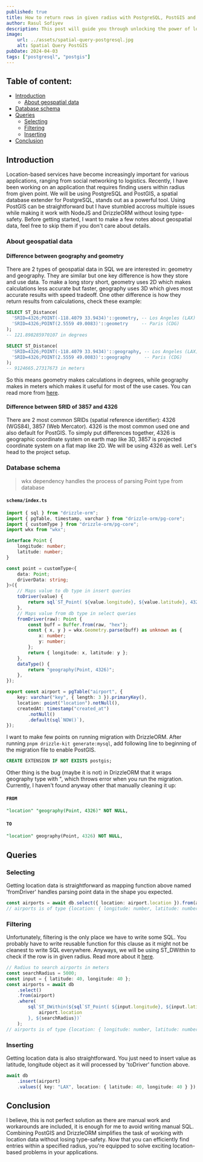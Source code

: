 ```yaml
---
published: true
title: How to return rows in given radius with PostgreSQL, PostGIS and DrizzleORM
author: Rasul Sofiyev
description: This post will guide you through unlocking the power of location-based search. Learn how to efficiently find entries within a specified radius using ST_DWithin from PostGIS and DrizzleORM in fully type-safe way.
image:
    url: ../assets/spatial-query-postgresql.jpg
    alt: Spatial Query PostGIS
pubDate: 2024-04-03
tags: ["postgresql", "postgis"]
---
```


## Table of content:

-   [Introduction](#introduction)
    -   [About geospatial data](#about-geospatial-data)
-   [Database schema](#database-schema)
-   [Queries](#queries)
    -   [Selecting](#selecting)
    -   [Filtering](#filtering)
    -   [Inserting](#inserting)
-   [Conclusion](#conclusion)

## Introduction

Location-based services have become increasingly important for various applications, ranging from social networking to logistics. Recently, I have been working on an application that requires finding users within radius from given point. We will be using PostgreSQL and PostGIS, a spatial database extender for PostgreSQL, stands out as a powerful tool. Using PostGIS can be straightforward but I have stumbled accross multiple issues while making it work with NodeJS and DrizzleORM without losing type-safety. Before getting started, I want to make a few notes about geospatial data, feel free to skip them if you don't care about details.

### About geospatial data

#### Difference between geography and geometry

There are 2 types of geospatial data in SQL we are interested in: geometry and geography. They are similar but one key difference is how they store and use data. To make a long story short, geometry uses 2D which makes calculations less accurate but faster, geography uses 3D which gives most accurate results with speed tradeoff. One other difference is how they return results from calculations, check these example:

```sql
SELECT ST_Distance(
  'SRID=4326;POINT(-118.4079 33.9434)'::geometry, -- Los Angeles (LAX)
  'SRID=4326;POINT(2.5559 49.0083)'::geometry     -- Paris (CDG)
);
-- 121.898285970107 in degrees
```

```sql
SELECT ST_Distance(
  'SRID=4326;POINT(-118.4079 33.9434)'::geography, -- Los Angeles (LAX)
  'SRID=4326;POINT(2.5559 49.0083)'::geography     -- Paris (CDG)
);
-- 9124665.27317673 in meters
```

So this means geometry makes calculations in degrees, while geography makes in meters which makes it useful for most of the use cases. You can read more from [here](http://postgis.net/workshops/postgis-intro/geography.html).

#### Difference between SRID of 3857 and 4326

There are 2 most common SRIDs (spatial reference identifier): 4326 (WGS84), 3857 (Web Mercator). 4326 is the most common used one and also default for PostGIS. To simply put differences together, 4326 is geographic coordinate system on earth map like 3D, 3857 is projected coordinate system on a flat map like 2D. We will be using 4326 as well. Let's head to the project setup.

### Database schema

> wkx dependency handles the process of parsing Point type from database

#### **`schema/index.ts`**

```typescript
import { sql } from "drizzle-orm";
import { pgTable, timestamp, varchar } from "drizzle-orm/pg-core";
import { customType } from "drizzle-orm/pg-core";
import wkx from "wkx";

interface Point {
    longitude: number;
    latitude: number;
}

const point = customType<{
    data: Point;
    driverData: string;
}>({
    // Maps value to db type in insert queries
    toDriver(value) {
        return sql`ST_Point( ${value.longitude}, ${value.latitude}, 4326)`;
    },
    // Maps value from db type in select queries
    fromDriver(raw): Point {
        const buff = Buffer.from(raw, "hex");
        const { x, y } = wkx.Geometry.parse(buff) as unknown as {
            x: number;
            y: number;
        };
        return { longitude: x, latitude: y };
    },
    dataType() {
        return "geography(Point, 4326)";
    },
});

export const airport = pgTable("airport", {
    key: varchar("key", { length: 3 }).primaryKey(),
    location: point("location").notNull(),
    createdAt: timestamp("created_at")
        .notNull()
        .default(sql`NOW()`),
});
```

I want to make few points on running migration with DrizzleORM. After running `pnpm drizzle-kit generate:mysql`, add following line to beginning of the migration file to enable PostGIS.

```sql
CREATE EXTENSION IF NOT EXISTS postgis;
```

Other thing is the bug (maybe it is not) in DrizzleORM that it wraps geography type with ", which throws error when you run the migration. Currently, I haven't found anyway other that manually cleaning it up:

#### `FROM`

```sql
"location" "geography(Point, 4326)" NOT NULL,
```

#### `TO`

```sql
"location" geography(Point, 4326) NOT NULL,
```

## Queries

### Selecting

Getting location data is straightforward as mapping function above named 'fromDriver' handles parsing point data in the shape you expected.

```typescript
const airports = await db.select({ location: airport.location }).from(airport);
// airports is of type {location: { longitude: number, latitude: number }}[]
```

### Filtering

Unfortunately, filtering is the only place we have to write some SQL. You probably have to write reusable function for this clause as it might not be cleanest to write SQL everywhere. Anyways, we will be using ST_DWithin to check if the row is in given radius. Read more about it [here](https://postgis.net/docs/ST_DWithin.html).

```typescript
// Radius to search airports in meters
const searchRadius = 5000;
const input = { latitude: 40, longitude: 40 };
const airports = await db
    .select()
    .from(airport)
    .where(
        sql`ST_DWithin(${sql`ST_Point( ${input.longitude}, ${input.latitude}, 4326)`}, ${
            airport.location
        }, ${searchRadius})`
    );
// airports is of type {location: { longitude: number, latitude: number }, ...rest}[]
```

### Inserting

Getting location data is also straightforward. You just need to insert value as latitude, longitude object as it will processed by 'toDriver' function above.

```typescript
await db
    .insert(airport)
    .values({ key: "LAX", location: { latitude: 40, longitude: 40 } });
```

## Conclusion

I believe, this is not perfect solution as there are manual work and workarounds are included, it is enough for me to avoid writing manual SQL. Combining PostGIS and DrizzleORM simplifies the task of working with location data without losing type-safety. Now that you can efficiently find entries within a specified radius, you're equipped to solve exciting location-based problems in your applications.
